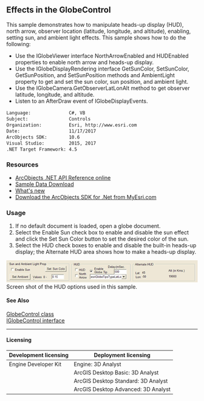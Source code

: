 ## Effects in the GlobeControl

  <div xmlns="http://www.w3.org/1999/xhtml" xmlns:my="http://schemas.microsoft.com/office/infopath/2003/myXSD/2006-02-10T23:25:53">This sample demonstrates how to manipulate heads-up display (HUD), north arrow, observer location (latitude, longitude, and altitude), enabling, setting sun, and ambient light effects. This sample shows how to do the following:</div>

*   Use the IGlobeViewer interface NorthArrowEnabled and HUDEnabled properties to enable north arrow and heads-up display.
*   Use the IGlobeDisplayRendering interface GetSunColor, SetSunColor, GetSunPosition, and SetSunPosition methods and AmbientLight property to get and set the sun color, sun position, and ambient light.
*   Use the IGlobeCamera.GetObserverLatLonAlt method to get observer latitude, longitude, and altitude.
*   Listen to an AfterDraw event of IGlobeDisplayEvents.  


<!-- TODO: Fill this section below with metadata about this sample-->
```
Language:              C#, VB
Subject:               Controls
Organization:          Esri, http://www.esri.com
Date:                  11/17/2017
ArcObjects SDK:        10.6
Visual Studio:         2015, 2017
.NET Target Framework: 4.5
```

### Resources

* [ArcObjects .NET API Reference online](http://desktop.arcgis.com/en/arcobjects/latest/net/webframe.htm)  
* [Sample Data Download](../../releases)  
* [What's new](http://desktop.arcgis.com/en/arcobjects/latest/net/webframe.htm#91cabc68-2271-400a-8ff9-c7fb25108546.htm)  
* [Download the ArcObjects SDK for .Net from MyEsri.com](https://my.esri.com/)  

### Usage
1. If no default document is loaded, open a globe document.  
1. Select the Enable Sun check box to enable and disable the sun effect and click the Set Sun Color button to set the desired color of the sun.   
1. Select the HUD check boxes to enable and disable the built-in heads-up display; the Alternate HUD area shows how to make a heads-up display.   



![Screen shot of the HUD options used in this sample.](images/pic1.png)  
Screen shot of the HUD options used in this sample.  




#### See Also  
[GlobeControl class](http://desktop.arcgis.com/search/?q=GlobeControl%20class&p=0&language=en&product=arcobjects-sdk-dotnet&version=&n=15&collection=help)  
[IGlobeControl interface](http://desktop.arcgis.com/search/?q=IGlobeControl%20interface&p=0&language=en&product=arcobjects-sdk-dotnet&version=&n=15&collection=help)  


---------------------------------

#### Licensing  
| Development licensing | Deployment licensing | 
| ------------- | ------------- | 
| Engine Developer Kit | Engine: 3D Analyst |  
|  | ArcGIS Desktop Basic: 3D Analyst |  
|  | ArcGIS Desktop Standard: 3D Analyst |  
|  | ArcGIS Desktop Advanced: 3D Analyst |  


